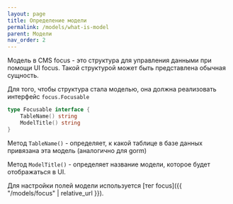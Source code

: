 ```yaml
---
layout: page
title: Определение модели
permalink: /models/what-is-model
parent: Модели
nav_order: 2
---
```


Модель в CMS focus - это структура для управления данными при помощи UI focus. Такой структурой может быть представлена обычная сущность.

Для того, чтобы структура стала моделью, она должна реализовать интерфейс `focus.Focusable`

```go
type Focusable interface {
	TableName() string
	ModelTitle() string
}
```

Метод `TableName()` - определяет, к какой таблице в базе данных привязана эта модель (аналогично для gorm)

Метод `ModelTitle()` - определяет название модели, которое будет отображаться в UI.

Для настройки полей модели используется [тег focus]({{ "/models/focus" | relative_url }}).


